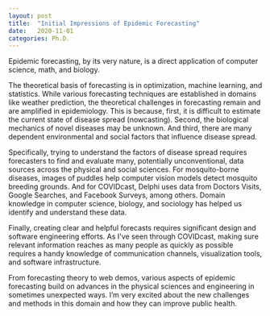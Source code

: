 ```yaml
---
layout: post
title:  "Initial Impressions of Epidemic Forecasting"
date:   2020-11-01 
categories: Ph.D. 
---
```


Epidemic forecasting, by its very nature, is a direct application of computer science, math, and biology. 

The theoretical basis of forecasting is in optimization, machine learning, and statistics. While various forecasting techniques are established in domains like weather prediction, the theoretical challenges in forecasting remain and are amplified in epidemiology. This is because, first, it is difficult to estimate the current state of disease spread (nowcasting). Second, the biological mechanics of novel diseases may be unknown. And third, there are many dependent environmental and social factors that influence disease spread. 

Specifically, trying to understand the factors of disease spread requires forecasters to find and evaluate many, potentially unconventional, data sources across the physical and social sciences. For mosquito-borne diseases, images of puddles help computer vision models detect mosquito breeding grounds. And for COVIDcast, Delphi uses data from Doctors Visits, Google Searches, and Facebook Surveys, among others. Domain knowledge in computer science, biology, and sociology has helped us identify and understand these data. 

Finally, creating clear and helpful forecasts requires significant design and software engineering efforts. As I've seen through COVIDcast, making sure relevant information reaches as many people as quickly as possible requires a handy knowledge of communication channels, visualization tools, and software infrastructure. 

From forecasting theory to web demos, various aspects of epidemic forecasting build on advances in the physical sciences and engineering in sometimes unexpected ways. I’m very excited about the new challenges and methods in this domain and how they can improve public health. 
